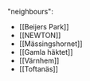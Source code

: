 "neighbours":
- [[Beijers Park]]
- [[NEWTON]]
- [[Mässingshornet]]
- [[Gamla häktet]]
- [[Värnhem]]
- [[Toftanäs]]